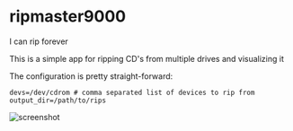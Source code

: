 ripmaster9000
=============

I can rip forever

This is a simple app for ripping CD's from multiple drives and visualizing it

The configuration is pretty straight-forward:

```
devs=/dev/cdrom # comma separated list of devices to rip from
output_dir=/path/to/rips
```

![screenshot](https://github.com/wcummings/ripmaster9000/blob/master/screenshots/ripmaster.png?raw=true "Screenshot")
